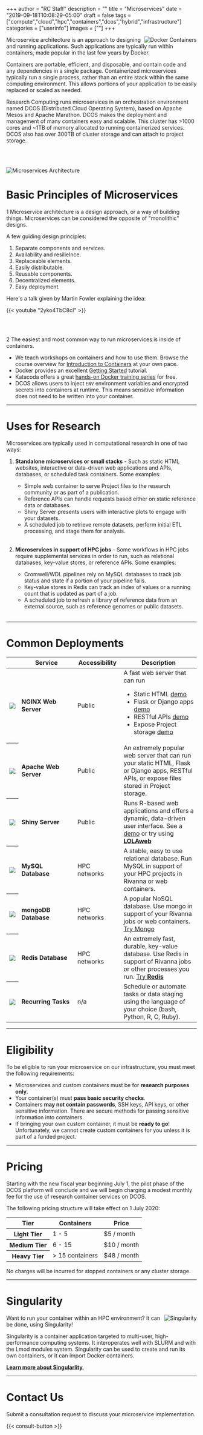 +++
author = "RC Staff"
description = ""
title = "Microservices"
date = "2019-09-18T10:08:29-05:00"
draft = false
tags = ["compute","cloud","hpc","containers","dcos","hybrid","infrastructure"]
categories = ["userinfo"]
images = [""]
+++

<p class=lead>
  <img src="/images/docker-logo.png" style="max-width:30%;" alt="Docker Containers" align="right" />
  Microservice architecture is an approach to designing and running applications. Such applications are typically run within containers, made popular in the last few years by Docker.
</p>
<p class=lead>
  Containers are portable, efficient, and disposable, and contain code and any dependencies in a single package.
  Containerized microservices typically run a single process, rather than an entire stack within the same computing environment. 
  This allows portions of your application to be easily replaced or scaled as needed.
</p>

<p class=lead>
  Research Computing runs microservices in an orchestration environment named DCOS (Distributed Cloud Operating System), based on Apache Mesos and Apache Marathon.
  DCOS makes the deployment and management of many containers easy and scalable.
  This cluster has >1000 cores and ~1TB of memory allocated to running containerized services. DCOS also has over 300TB of cluster storage and can attach to project storage.
</p>

<div style="width:100%;height:3rem;"></div>

<img src="/images/microservices/microservice-cluster.jpg" alt="Microservices Architecture" style="" />

# Basic Principles of Microservices

<p class="lead"><span class="badge badge-default">1</span> Microservice architecture is a design approach, or a way of building things. Microservices can be considered the opposite of "monolithic" designs.</p>

A few guiding design principles:

1. Separate components and services.
2. Availability and resilielnce.
3. Replaceable elements.
4. Easily distributable.
5. Reusable components.
6. Decentralized elements.
7. Easy deployment.

Here's a talk given by Martin Fowler explaining the idea:

{{< youtube "2yko4TbC8cI" >}}

<div style="width:100%;height:2rem;"></div>

<p class="lead"><span class="badge badge-default">2</span> The easiest and most common way to run microservices is inside of containers.</p>

- We teach workshops on containers and how to use them. Browse the course overview for <a href="https://workshops.rc.virginia.edu/lesson/containers/" target="_new">Introduction to Containers</a> at your own pace.
- Docker provides an excellent [Getting Started](https://docs.docker.com/get-started/) tutorial.
- Katacoda offers a great [hands-on Docker training series](https://www.katacoda.com/courses/docker) for free.
- DCOS allows users to inject `ENV` environment variables and encrypted secrets into containers at runtime. This means sensitive information does not need to be written into your container.

- - -

# Uses for Research

<p class="lead">Microservices are typically used in computational research in one of two ways:</p>



<ol>
  <li class=lead><b>Standalone microservices or small stacks</b> - Such as static HTML websites, interactive or data-driven web applications and APIs, databases, or scheduled task containers. Some examples:</li>
    <ul style="margin-bottom:2rem;">
      <li>Simple web container to serve Project files to the research community or as part of a publication.
      <li>Reference APIs can handle requests based either on static reference data or databases.
      <li>Shiny Server presents users with interactive plots to engage with your datasets.
      <li>A scheduled job to retrieve remote datasets, perform initial ETL processing, and stage them for analysis.
    </ul>

  <li class=lead><b>Microservices in support of HPC jobs</b> - Some workflows in HPC jobs require supplemental services in order to run, such as relational databases, key-value stores, or reference APIs. Some examples:</li>
    <ul style="margin-bottom:2rem;">
      <li>Cromwell/WDL pipelines rely on MySQL databases to track job status and state if a portion of your pipeline fails.
      <li>Key-value stores in Redis can track an index of values or a running count that is updated as part of a job.
      <li>A scheduled job to refresh a library of reference data from an external source, such as reference genomes or public datasets.
    </ul>
</ol>

- - -

# Common Deployments

<table class="table table-striped">
  <thead>
    <tr>
      <th scope="col"></th>
      <th scope="col">Service</th>
      <th scope="col">Accessibility</th>
      <th scope="col" style="width:40%;">Description</th>
    </tr>
  </thead>
  <tbody>
    <tr>
      <th scope="row" style="text-align:center;"><img style="max-width:4rem;" src="/images/microservices/nginx-500x500.png" /></th>
      <td style="font-weight:bold;">NGINX Web Server</td>
      <td>Public</td>
      <td>A fast web server that can run
        <ul>
          <li>Static HTML <a target="_new" href="http://bioterms.org/" class="badge badge-primary">demo</a>
          <li>Flask or Django apps <a target="_new" href="http://bartweb.org/" class="badge badge-primary">demo</a>
          <li>RESTful APIs <a target="_new" href="http://refgenomes.databio.org/" class="badge badge-primary">demo</a>
          <li>Expose Project storage <a target="_new" href="http://qdemo.uvadcos.io/" class="badge badge-primary">demo</a>
        </ul>
      </td>
    </tr>
    <tr>
      <th scope="row" style="text-align:center;"><img style="max-width:6rem;" src="/images/microservices/apache_logo.jpg" /></th>
      <td style="font-weight:bold;">Apache Web Server</td>
      <td>Public</td>
      <td>An extremely popular web server that can run your static HTML, Flask or Django apps, RESTful APIs, or expose files stored in Project storage.</td>
    </tr>
    <tr>
      <th scope="row" style="text-align:center;"><img style="max-width:4rem;" src="/images/microservices/shiny-server.png" /></th>
      <td style="font-weight:bold;">Shiny Server</td>
      <td>Public</td>
      <td>Runs R-based web applications and offers a dynamic, data-driven user interface. See a <a href="https://www.rstudio.com/products/shiny/shiny-user-showcase/" target="_new" class="badge badge-primary">demo</a> or try using <a target="_new" href="http://lolaweb.databio.org/" class="badge badge-primary"><b>LOLAweb</a></td>
    </tr>
    <tr>
      <th scope="row" style="text-align:center;"><img style="max-width:4.5rem;" src="/images/microservices/mysql_PNG9.png" /></th>
      <td style="font-weight:bold;">MySQL Database</td>
      <td>HPC networks</td>
      <td>A stable, easy to use relational database. Run MySQL in support of your HPC projects in Rivanna or web containers.</td>
    </tr>
    <tr>
      <th scope="row" style="text-align:center;"><img style="max-width:6rem;" src="/images/microservices/mongodb.png" /></th>
      <td style="font-weight:bold;">mongoDB Database</td>
      <td>HPC networks</td>
      <td>A popular NoSQL database. Use mongo in support of your Rivanna jobs or web containers. <a href="https://mongoplayground.net/" target="_new" class="badge badge-primary">Try Mongo</a></td>
    </tr>
    <tr>
      <th scope="row" style="text-align:center;"><img style="max-width:4rem;" src="/images/microservices/redis.svg" /></th>
      <td style="font-weight:bold;">Redis Database</td>
      <td>HPC networks</td>
      <td>An extremely fast, durable, key-value database. Use Redis in support of Rivanna jobs or other processes you run. <a href="https://try.redis.io/" target="_new" class="badge badge-primary">Try <b>Redis</b></a></td>
    </tr>
    <tr>
      <th scope="row" style="text-align:center;"><img style="max-width:4rem;" src="/images/microservices/bash_512x512.png" /></th>
      <td style="font-weight:bold;">Recurring Tasks</td>
      <td>n/a</td>
      <td>Schedule or automate tasks or data staging using the language of your choice (bash, Python, R, C, Ruby).</td>
    </tr>
  </tbody>
</table>

- - - 

# Eligibility

<div class="alert alert-danger" role="alert">
To be eligible to run your microservice on our infrastructure, you must meet the following requirements:

<ul>
  <li>Microservices and custom containers must be for <b>research purposes only</b>.
  <li>Your container(s) must <b>pass basic security checks</b>. 
  <li>Containers <b>may not contain passwords</b>, SSH keys, API keys, or other sensitive information. There are secure methods for passing sensitive information into containers.
  <li>If bringing your own custom container, it must be <b>ready to go</b>! Unfortunately, we cannot create custom containers for you unless it is part of a funded project.
</ul>
</div>

- - -

# Pricing

Starting with the new fiscal year beginning July 1, the pilot phase of the DCOS platform will conclude and we will 
begin charging a modest monthly fee for the use of research container services on DCOS.

The following pricing structure will take effect on 1 July 2020:

<table class="table">
  <thead>
    <tr>
      <th scope="col">Tier</th>
      <th scope="col">Containers</th>
      <th scope="col">Price</th>
    </tr>
  </thead>
  <tbody>
    <tr>
      <th scope="row">Light Tier</th>
      <td>1 - 5</td>
      <td>$5 / month</td>
    </tr>
    <tr>
      <th scope="row">Medium Tier</th>
      <td>6 - 15</td>
      <td>$10 / month</td>
    </tr>
    <tr>
      <th scope="row">Heavy Tier</th>
      <td>> 15 containers</td>
      <td>$48 / month</td>
    </tr>
  </tbody>
</table>

No charges will be incurred for stopped containers or any cluster storage.

- - -

# Singularity

<img align="right" style="max-width:20%;" src="/images/rivanna/singularity-logo.png" alt="Singularity" />

Want to run your container within an HPC environment? It can be done, using Singularity! 

Singularity is a container application targeted to multi-user, high-performance computing systems. It interoperates well with SLURM and with the Lmod modules system. Singularity can be used to create and run its own containers, or it can import Docker containers.

[**Learn more about Singularlity**](/userinfo/rivanna/software/containers/).

- - -

# Contact Us

Submit a consultation request to discuss your microservice implementation.

{{< consult-button >}}
